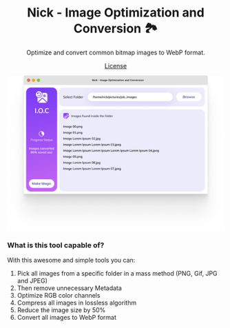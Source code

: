 <h1 align="center">Nick - Image Optimization and Conversion 🏞</h1>

<p align="center">Optimize and convert common bitmap images to WebP format.</p>

<p align="center">
  <a href="./LICENSE">License</a>
</p>
<img src="./Sample.png" alt="Image optimization and conversion sample." width="896px" height="auto" align="center">
<h3>What is this tool capable of?</h3>
<p>With this awesome and simple tools you can:</p>
<ol>
<li>Pick all images from a specific folder in a mass method (PNG, Gif, JPG and JPEG)</li>
<li>Then remove unnecessary Metadata</li>
<li>Optimize RGB color channels</li>
<li>Compress all images in lossless algorithm</li>
<li>Reduce the image size by 50%</li>
<li>Convert all images to WebP format</li>
</ol>